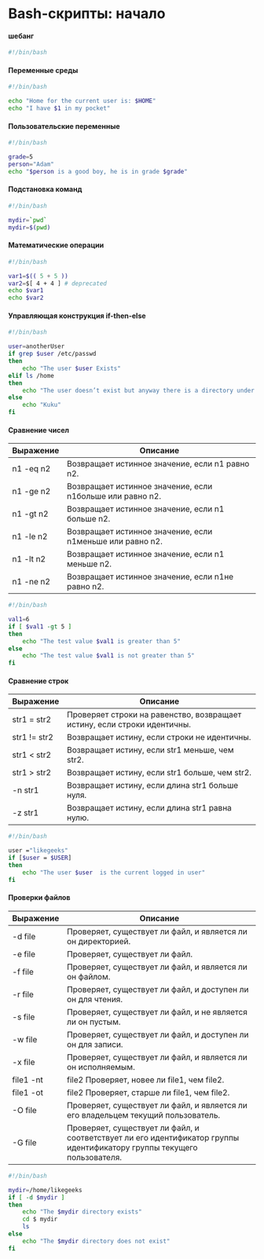 # Bash-скрипты: начало

#### шебанг
```bash
#!/bin/bash
```


#### Переменные среды
```bash
#!/bin/bash

echo "Home for the current user is: $HOME"
echo "I have $1 in my pocket"
```
#### Пользовательские переменные
```bash
#!/bin/bash

grade=5
person="Adam"
echo "$person is a good boy, he is in grade $grade"
```
#### Подстановка команд
```bash
#!/bin/bash

mydir=`pwd`
mydir=$(pwd)
```
#### Математические операции
```bash
#!/bin/bash

var1=$(( 5 + 5 ))
var2=$[ 4 + 4 ] # deprecated
echo $var1
echo $var2
```
#### Управляющая конструкция if-then-else
```bash
#!/bin/bash

user=anotherUser
if grep $user /etc/passwd
then
    echo "The user $user Exists"
elif ls /home
then
    echo "The user doesn’t exist but anyway there is a directory under /home"
else
    echo "Kuku"
fi
```
#### Сравнение чисел
| Выражение | Описание |
| --- | --- |
| n1 -eq n2 | Возвращает истинное значение, если n1 равно n2. |
| n1 -ge n2 | Возвращает истинное значение, если n1больше или равно n2. |
| n1 -gt n2 | Возвращает истинное значение, если n1 больше n2. |
| n1 -le n2 | Возвращает истинное значение, если n1меньше или равно n2. |
| n1 -lt n2 | Возвращает истинное значение, если n1 меньше n2. |
| n1 -ne n2 | Возвращает истинное значение, если n1не равно n2. |

```bash
#!/bin/bash

val1=6
if [ $val1 -gt 5 ]
then
    echo "The test value $val1 is greater than 5"
else
    echo "The test value $val1 is not greater than 5"
fi
```
#### Сравнение строк
| Выражение | Описание |
| --- | --- |
| str1 = str2 | Проверяет строки на равенство, возвращает истину, если строки идентичны. |
| str1 != str2 | Возвращает истину, если строки не идентичны. |
| str1 < str2 | Возвращает истину, если str1 меньше, чем str2. |
| str1 > str2 | Возвращает истину, если str1 больше, чем str2. |
| -n str1 | Возвращает истину, если длина str1 больше нуля. |
| -z str1 | Возвращает истину, если длина str1 равна нулю. |
```bash
#!/bin/bash

user ="likegeeks"
if [$user = $USER]
then
    echo "The user $user  is the current logged in user"
fi
```

#### Проверки файлов
| Выражение | Описание |
| --- | --- |
| -d file | Проверяет, существует ли файл, и является ли он директорией. |
| -e file | Проверяет, существует ли файл. |
| -f file | Проверяет, существует ли файл, и является ли он файлом. |
| -r file | Проверяет, существует ли файл, и доступен ли он для чтения. |
| -s file | Проверяет, существует ли файл, и не является ли он пустым. |
| -w file | Проверяет, существует ли файл, и доступен ли он для записи. |
| -x file | Проверяет, существует ли файл, и является ли он исполняемым. |
| file1 -nt | file2 Проверяет, новее ли file1, чем file2. |
| file1 -ot | file2 Проверяет, старше ли file1, чем file2. |
| -O file | Проверяет, существует ли файл, и является ли его владельцем текущий пользователь. |
| -G file | Проверяет, существует ли файл, и соответствует ли его идентификатор группы идентификатору группы текущего пользователя. |

```bash
#!/bin/bash

mydir=/home/likegeeks
if [ -d $mydir ]
then
    echo "The $mydir directory exists"
    cd $ mydir
    ls
else
    echo "The $mydir directory does not exist"
fi
```
